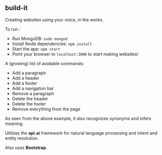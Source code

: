 ## build-it ##
Creating websites using your voice, in the works.

To run :
 - Run MongoDB: ```sudo mongod```
 - Install Node dependencies: ```npm install```
 - Start the app: ```npm start```
 - Point your browser to ```localhost:3000``` to start making websites!

A (growing) list of available commands:

 - Add a paragraph
 - Add a header
 - Add a footer
 - Add a navigation bar
 - Remove a paragraph
 - Delete the header
 - Delete the footer
 - Remove everything from the page

As seen from the above example, it also recognizes synonyms and infers meaning.

Utilizes the **api.ai** framework for natural language processing and intent and entity resolution.

Also uses **Bootstrap**.
